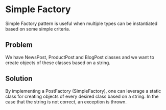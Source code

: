 # Simple Factory

Simple Factory pattern is useful when multiple types can be instantiated based on some simple criteria.

## Problem

We have NewsPost, ProductPost and BlogPost classes and we want to create objects of these classes based on a string.

## Solution

By implementing a PostFactory (SimpleFactory), one can leverage a static class for creating objects of every desired
class based on a string. In the case that the string is not correct, an exception is thrown.